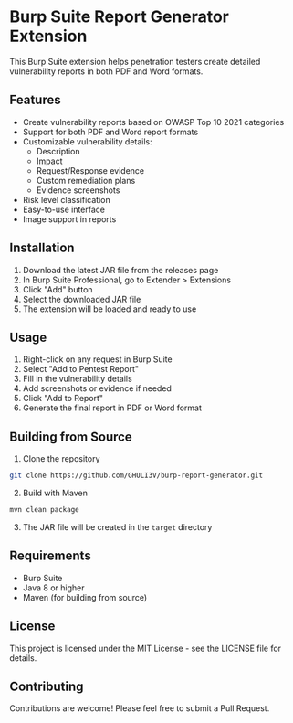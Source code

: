 # Burp Suite  Report Generator Extension

This Burp Suite  extension helps penetration testers create detailed vulnerability reports in both PDF and Word formats.

## Features

- Create vulnerability reports based on OWASP Top 10 2021 categories
- Support for both PDF and Word report formats
- Customizable vulnerability details:
  - Description
  - Impact
  - Request/Response evidence
  - Custom remediation plans
  - Evidence screenshots
- Risk level classification
- Easy-to-use interface
- Image support in reports

## Installation

1. Download the latest JAR file from the releases page
2. In Burp Suite Professional, go to Extender > Extensions
3. Click "Add" button
4. Select the downloaded JAR file
5. The extension will be loaded and ready to use

## Usage

1. Right-click on any request in Burp Suite
2. Select "Add to Pentest Report"
3. Fill in the vulnerability details
4. Add screenshots or evidence if needed
5. Click "Add to Report"
6. Generate the final report in PDF or Word format

## Building from Source

1. Clone the repository
```bash
git clone https://github.com/GHULI3V/burp-report-generator.git
```

2. Build with Maven
```bash
mvn clean package
```

3. The JAR file will be created in the `target` directory

## Requirements

- Burp Suite 
- Java 8 or higher
- Maven (for building from source)

## License

This project is licensed under the MIT License - see the LICENSE file for details.

## Contributing

Contributions are welcome! Please feel free to submit a Pull Request. 

